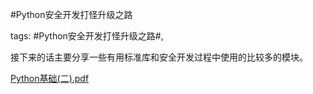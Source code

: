 #Python安全开发打怪升级之路

tags: #Python安全开发打怪升级之路#, 

接下来的话主要分享一些有用标准库和安全开发过程中使用的比较多的模块。

[Python基础(二).pdf](/assets/28885444854841_Python基础（二）.pdf)

[comment]: <> (topic_id:51114515521214)

[comment]: <> (create_time:2017-10-09T01:33:41.832+0800)

[comment]: <> (topic_type:talk)

[comment]: <> (owner:288214181_Coco413@ATToT)

